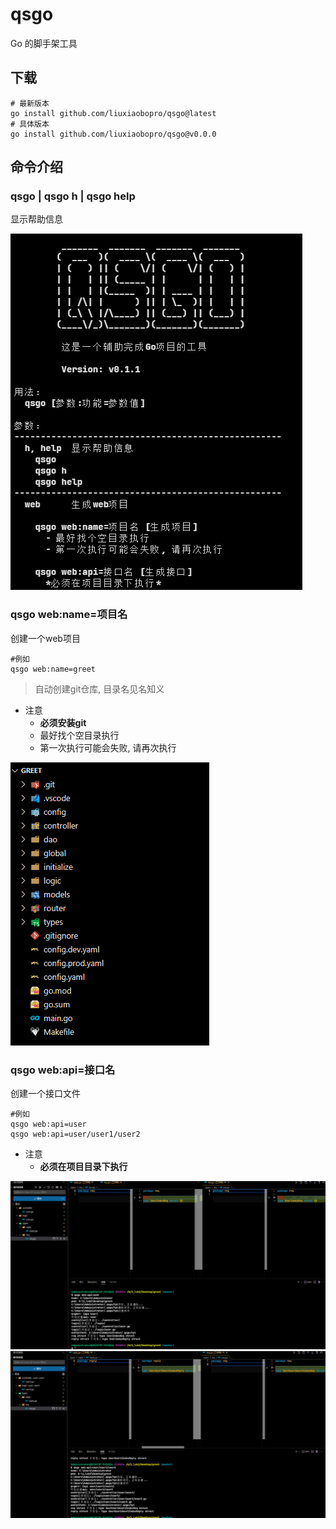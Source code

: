 # qsgo
Go 的脚手架工具

## 下载
```shell
# 最新版本
go install github.com/liuxiaobopro/qsgo@latest
# 具体版本
go install github.com/liuxiaobopro/qsgo@v0.0.0

```

## 命令介绍

### qsgo | qsgo h | qsgo help
显示帮助信息

![显示帮助信息](asset/img/1683208699942.png)

### qsgo web:name=项目名
创建一个web项目

```shell
#例如
qsgo web:name=greet
```

> 自动创建git仓库, 目录名见名知义

- 注意
  - **必须安装git**
  - 最好找个空目录执行
  - 第一次执行可能会失败, 请再次执行

![创建一个greet的web项目](asset/img/1683208847645.png)

### qsgo web:api=接口名
创建一个接口文件

```shell
#例如
qsgo web:api=user
qsgo web:api=user/user1/user2
```

- 注意
  - **必须在项目目录下执行**

![创建一个接口文件](asset/img/1683209639913.png)
![创建一个接口文件](asset/img/1683209772339.png)